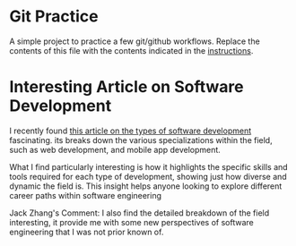 # Git Practice
A simple project to practice a few git/github workflows.  Replace the contents of this file with the contents indicated in the [instructions](./instructions.md).

# Interesting Article on Software Development

I recently found [this article on the types of software development](https://www.bairesdev.com/blog/types-of-software-development-explained/) fascinating. its breaks down the various specializations within the field, such as web development, and mobile app development. 

What I find particularly interesting is how it highlights the specific skills and tools required for each type of development, showing just how diverse and dynamic the field is. This insight helps anyone looking to explore different career paths within software engineering

Jack Zhang's Comment:
I also find the detailed breakdown of the field interesting, it provide me with some new perspectives of software engineering that I was not prior known of.